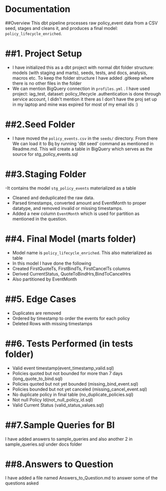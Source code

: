 # Documentation

##Overview
This dbt pipeline processes raw policy_event data from a CSV seed, stages and cleans it, and produces a final model: `policy_lifecycle_enriched`.

##1. Project Setup
================
- I have initialized this as a dbt project with normal dbt folder structure: models (with staging and marts), seeds, tests, and docs, analysis, macros etc. To keep the folder structure I have added .gitkeep where there is no other files in the folder
- We can mention BigQuery connection  in `profiles.yml` . I have used project: iag_test, dataset: policy_lifecycle .authentication is done through service account, I didn't mention it there as I don't have the proj set up in my laptop and mine was expired for most of my email ids :)

##2.Seed Folder
===============
-  I have moved the `policy_events.csv` in the `seeds/` directory. From there We can load it to Bq by running 'dbt seed' command as mentioned in Readme.md. This will create a table in BigQuery which serves as the source for stg_policy_events.sql

##3.Staging Folder
================
-It contains the model `stg_policy_events` materialized as a table
- Cleaned and deduplicated the raw data.
- Parsed timestamps, converted amount and EventMonth to proper datatype, and removed invalid or missing timestamps.
- Added a new column `EventMonth` which is used for partition as mentioned in the question.

##4. Final Model (marts folder)
=========================================
- Model name is `policy_lifecycle_enriched`. This also materialized as table
- In this model I have done the following 
- Created FirstQuoteTs, FirstBindTs, FirstCancelTs columns
- Derived CurrentStatus, QuoteToBindHrs,BindToCancelHrs
- Also partitioned by EventMonth

##5. Edge Cases
======================================
- Duplicates are removed 
- Ordered by timestamp to order the events for each policy
- Deleted Rows with missing timestamps 

##6. Tests Performed (in tests folder)
==============================
- Valid event timestamp(event_timestamp_valid.sql)
- Policies quoted but not bounded for more than 7  days (long_quote_to_bind.sql)
- Policies quoted but not yet bounded (missing_bind_event.sql)
- Policies bounded but not yet canceled (missing_cancel_event.sql) 
- No duplicate policy in final table (no_duplicate_policies.sql)
- Not null Policy Id(not_null_policy_id.sql)
- Valid Current Status (valid_status_values.sql)

##7.Sample Queries for BI
========================
I have added answers to sample_queries and also another 2 in sample_queries.sql under docs folder

##8.Answers to Question
======================
I have added a file named Answers_to_Question.md to answer some of the questions asked 



